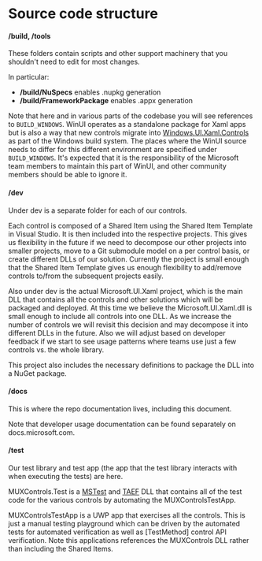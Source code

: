 # Source code structure

#### /build, /tools

These folders contain scripts and other support machinery that you shouldn't 
need to edit for most changes.

In particular:

* **/build/NuSpecs** enables .nupkg generation
* **/build/FrameworkPackage** enables .appx generation

Note that here and in various parts of the codebase you will see references to 
`BUILD_WINDOWS`. WinUI operates as a standalone package for Xaml apps but is 
also a way that new controls migrate into [Windows.UI.Xaml.Controls](https://docs.microsoft.com/uwp/api/Windows.UI.Xaml.Controls) 
as part of the Windows build system. The places where the WinUI source needs to 
differ for this different environment are specified under `BUILD_WINDOWS`. It's 
expected that it is the responsibility of the Microsoft team members to 
maintain this part of WinUI, and other community members should be able to 
ignore it.

#### /dev

Under dev is a separate folder for each of our controls.

Each control is composed of a Shared Item using the Shared Item Template in 
Visual Studio. It is then included into the respective projects. This gives us 
flexibility in the future if we need to decompose our other projects into 
smaller projects, move to a Git submodule model on a per control basis, or 
create different DLLs of our solution. Currently the project is small enough 
that the Shared Item Template gives us enough flexibility to add/remove 
controls to/from the subsequent projects easily.

Also under dev is the actual Microsoft.UI.Xaml project, which is the main DLL 
that contains all the controls and other solutions which will be packaged and 
deployed. At this time we believe the Microsoft.UI.Xaml.dll is 
small enough to include all controls into one DLL. As we increase the number of 
controls we will revisit this decision and may decompose it into different DLLs 
in the future. Also we will adjust based on developer feedback if we start to see 
usage patterns where teams use just a few controls vs. the whole library.

This project also includes the necessary definitions to package the DLL into a 
NuGet package.

#### /docs

This is where the repo documentation lives, including this document.

Note that developer usage documentation can be found separately on docs.microsoft.com.

#### /test

Our test library and test app (the app that the test library interacts with 
when executing the tests) are here.

MUXControls.Test is a [MSTest](https://docs.microsoft.com/dotnet/api/microsoft.visualstudio.testtools.unittesting) 
and [TAEF](https://docs.microsoft.com/en-us/windows-hardware/drivers/taef/) DLL that contains all 
of the test code for the various controls by automating the MUXControlsTestApp.

MUXControlsTestApp is a UWP app that exercises all the controls. This is just a 
manual testing playground which can be driven by the automated tests for 
automated verification as well as [TestMethod] control API verification. Note 
this applications references the MUXControls DLL rather than including the 
Shared Items.
